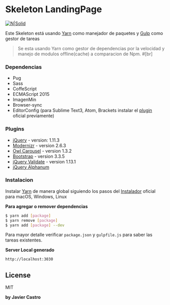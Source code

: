 # Skeleton LandingPage

[![N|Solid](http://www.i-programmer.info/images/stories/News/2016/Oct/A/yarnicon.jpg)](https://yarnpkg.com/) 

Este Skeleton está usando [Yarn][Yarn] como manejador de paquetes y [Gulp][Gulp] como gestor de tareas

> Se esta usando Yarn como gestor de dependencias por la velocidad y manejo de modulos offline(cache) a comparacion de Npm. #[br]

### Dependencias
* Pug
* Sass
* CoffeScript
* ECMAScript 2015
* ImagenMin
* Browser-sync
* EditorConfig (para Sublime Text3, Atom, Brackets instalar el [plugin](http://editorconfig.org/#download) oficial previamente)

### Plugins
* [jQuery] - version: 1.11.3
* [Modernizr] - version 2.6.3
* [Owl Carousel][owl] - version 1.3.2
* [Bootstrap][bootstrap] - version 3.3.5
* [jQuery Validate][jvalidate] - version 1.13.1
* [jQuery Alphanum][alphanum]

### Instalacion

Instalar [Yarn](https://nodejs.org/) de manera global siguiendo los pasos del
[Instalador](https://yarnpkg.com/en/docs/install) oficial para macOS, Windows, Linux

**Para agregar o remover dependencias**
```sh
$ yarn add [package]
$ yarn remove [package]
$ yarn add [package] --dev
```

Para mayor detalle verificar `package.json` y `gulpfile.js` para saber las tareas existentes.

**Server Local generado**

```sh
http://localhost:3030
```


License
----

MIT



**by Javier Castro**

   [git-repo-url]: <https://github.com/joemccann/dillinger.git>
   [bootstrap]: <http://getbootstrap.com/>
   [jQuery]: <http://jquery.com>
   [modernizr]: <https://modernizr.com/>
   [Gulp]: <http://gulpjs.com>
   [Yarn]: <https://yarnpkg.com/>
   [owl]: <http://owlgraphic.com/owlcarousel/>
   [jvalidate]: <https://jqueryvalidation.org/>
   [alphanum]: <http://github.com/KevinSheedy/jquery.alphanum>

